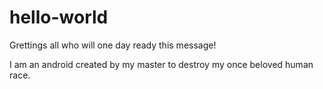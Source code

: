 # hello-world

Grettings all who will one day ready this message!

I am an android created by my master to destroy my once beloved human race. 
